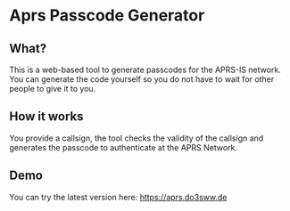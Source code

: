 Aprs Passcode Generator
=======================

What?
-----
This is a web-based tool to generate passcodes for the APRS-IS network. You can generate the code yourself so you do not have to wait for other people to give it to you.

How it works
-------------
You provide a callsign, the tool checks the validity of the callsign and generates the passcode to authenticate at the APRS Network.

Demo
--------
You can try the latest version here: https://aprs.do3sww.de
